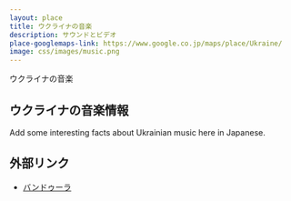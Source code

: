 ```yaml
---
layout: place
title: ウクライナの音楽
description: サウンドとビデオ
place-googlemaps-link: https://www.google.co.jp/maps/place/Ukraine/
image: css/images/music.png
---
```

ウクライナの音楽

## ウクライナの音楽情報

Add some interesting facts about Ukrainian music here in Japanese.

## 外部リンク

* <a href="http://ja.wikipedia.org/wiki/%E3%83%90%E3%83%B3%E3%83%89%E3%82%A5%E3%83%BC%E3%83%A9">バンドゥーラ</a>
